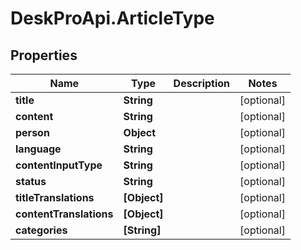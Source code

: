 # DeskProApi.ArticleType

## Properties
Name | Type | Description | Notes
------------ | ------------- | ------------- | -------------
**title** | **String** |  | [optional] 
**content** | **String** |  | [optional] 
**person** | **Object** |  | [optional] 
**language** | **String** |  | [optional] 
**contentInputType** | **String** |  | [optional] 
**status** | **String** |  | [optional] 
**titleTranslations** | **[Object]** |  | [optional] 
**contentTranslations** | **[Object]** |  | [optional] 
**categories** | **[String]** |  | [optional] 


